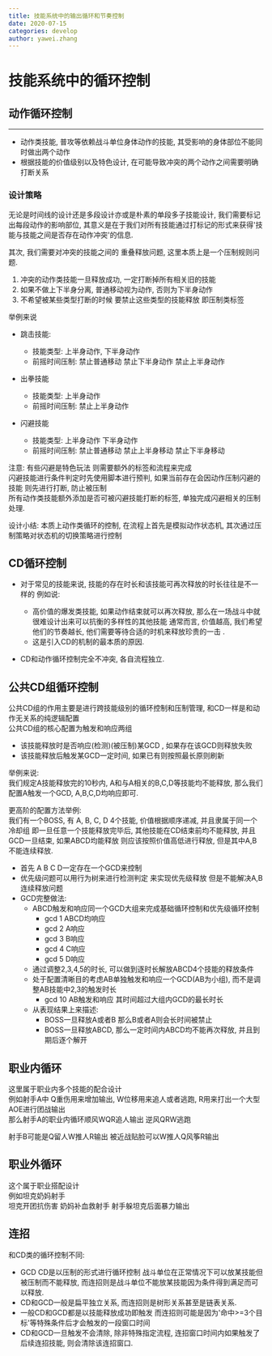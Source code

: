 ```yaml
---
title: 技能系统中的输出循环和节奏控制
date: 2020-07-15
categories: develop 
author: yawei.zhang 
---
```


# 技能系统中的循环控制   

## 动作循环控制 
------------------------
* 动作类技能, 普攻等依赖战斗单位身体动作的技能, 其受影响的身体部位不能同时做出两个动作   
* 根据技能的价值级别以及特色设计, 在可能导致冲突的两个动作之间需要明确打断关系    

### 设计策略   
无论是时间线的设计还是多段设计亦或是朴素的单段多子技能设计,  我们需要标记出每段动作的影响部位, 其意义是在于我们对所有技能通过打标记的形式来获得'技能与技能之间是否存在动作冲突'的信息.     

其次, 我们需要对冲突的技能之间的 重叠释放问题,  这里本质上是一个压制规则问题.   

1. 冲突的动作类技能一旦释放成功,  一定打断掉所有相关旧的技能
2. 如果不做上下半身分离, 普通移动视为动作, 否则为下半身动作  
3. 不希望被某些类型打断的时候  要禁止这些类型的技能释放 即压制类标签     

举例来说   

* 跳击技能:  
  * 技能类型:      上半身动作, 下半身动作  
  * 前摇时间压制:  禁止普通移动 禁止下半身动作 禁止上半身动作   

* 出拳技能   
  * 技能类型: 上半身动作   
  * 前摇时间压制: 禁止上半身动作  
  
* 闪避技能   
  * 技能类型: 上半身动作 下半身动作   
  * 前摇时间压制: 禁止普通移动 禁止上半身移动 禁止下半身移动    
  
注意:  有些闪避是特色玩法  则需要额外的标签和流程来完成   
闪避技能进行条件判定时先使用脚本进行预判, 如果当前存在会因动作压制闪避的技能 则先进行打断, 防止被压制   
所有动作类技能额外添加是否可被闪避技能打断的标签,  单独完成闪避相关的压制处理.   

设计小结:   本质上动作类循环的控制, 在流程上首先是模拟动作状态机,  其次通过压制策略对状态机的切换策略进行控制    

<!-- more -->

## CD循环控制    

* 对于常见的技能来说, 技能的存在时长和该技能可再次释放的时长往往是不一样的  例如说:   
  * 高价值的爆发类技能, 如果动作结束就可以再次释放, 那么在一场战斗中就很难设计出来可以抗衡的多样性的其他技能  通常而言, 价值越高, 我们希望他们的节奏越长,  他们需要等待合适的时机来释放珍贵的一击 .    
  * 这是引入CD的机制的最本质的原因.   

* CD和动作循环控制完全不冲突, 各自流程独立.   

## 公共CD组循环控制     
公共CD组的作用主要是进行跨技能级别的循环控制和压制管理, 和CD一样是和动作无关系的纯逻辑配置    
公共CD组的核心配置为触发和响应两组   

* 该技能释放时是否响应(检测)(被压制)某GCD ,  如果存在该GCD则释放失败   
* 该技能释放后触发某GCD一定时间, 如果已有则按照最长原则刷新   

举例来说:   
我们规定A技能释放完的10秒内, A和与A相关的B,C,D等技能均不能释放, 那么我们配置A触发一个GCD,   A,B,C,D均响应即可.     

更高阶的配置方法举例:   
我们有一个BOSS, 有 A, B, C, D 4个技能,  价值根据顺序递减,  并且隶属于同一个冷却组 即一旦任意一个技能释放完毕后, 其他技能在CD结束前均不能释放,    并且GCD一旦结束, 如果ABCD均能释放  则应该按照价值高低进行释放,  但是其中A,B不能连续释放.       
* 首先 A B C D一定存在一个GCD来控制   
* 优先级问题可以用行为树来进行检测判定 来实现优先级释放 但是不能解决A,B连续释放问题     
* GCD完整做法:   
  * ABCD触发和响应同一个GCD大组来完成基础循环控制和优先级循环控制    
    * gcd 1  ABCD均响应  
    * gcd 2 A响应
    * gcd 3 B响应  
    * gcd 4 C响应  
    * gcd 5 D响应   
  * 通过调整2,3,4,5的时长, 可以做到逐时长解放ABCD4个技能的释放条件  
  * 处于配置清晰目的考虑AB单独触发和响应一个GCD(AB为小组), 而不是调整AB技能中2,3的触发时长   
    * gcd 10 AB触发和响应 其时间超过大组内GCD的最长时长   
  * 从表现结果上来描述:  
    * BOSS一旦释放A或者B 那么B或者A则会长时间被禁止  
    * BOSS一旦释放ABCD, 那么一定时间内ABCD均不能再次释放, 并且到期后逐个解开  

## 职业内循环   
这里属于职业内多个技能的配合设计   
例如射手A中  Q重伤用来增加输出,  W位移用来追人或者逃跑,  R用来打出一个大型AOE进行团战输出  
那么射手A的职业内循环顺风WQR追人输出  逆风QRW逃跑   

射手B可能是Q留人W推人R输出    被近战贴脸可以W推人Q风筝R输出  

## 职业外循环   
这个属于职业搭配设计   
例如坦克奶妈射手   
坦克开团抗伤害  奶妈补血救射手   射手躲坦克后面暴力输出    

## 连招   
和CD类的循环控制不同:  
* GCD CD是以压制的形式进行循环控制 战斗单位在正常情况下可以放某技能但被压制而不能释放,   而连招则是战斗单位不能放某技能因为条件得到满足而可以释放.   
* CD和GCD一般是扁平独立关系,  而连招则是树形关系甚至是链表关系.     
* 一般CD和GCD都是以技能释放成功即触发   而连招则可能是因为'命中>=3个目标'等特殊条件后才会触发的一段窗口时间  
* CD和GCD一旦触发不会清除, 除非特殊指定流程,  连招窗口时间内如果触发了后续连招技能, 则会清除该连招窗口.     



##   

